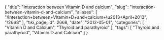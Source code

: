 {
    "title": "Interaction between Vitamin D and calcium",
    "slug": "interaction-between-vitamin-d-and-calcium",
    "aliases": [
        "/Interaction+between+Vitamin+D+and+calcium+\u2013+April+2012",
        "/2668"
    ],
    "tiki_page_id": 2668,
    "date": "2012-05-01",
    "categories": [
        "Vitamin D and Calcium",
        "Thyroid and parathyroid"
    ],
    "tags": [
        "Thyroid and parathyroid",
        "Vitamin D and Calcium"
    ]
}